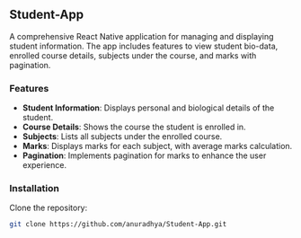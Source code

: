 ## Student-App

A comprehensive React Native application for managing and displaying student information. The app includes features to view student bio-data, enrolled course details, subjects under the course, and marks with pagination.

### Features
- **Student Information**: Displays personal and biological details of the student.
- **Course Details**: Shows the course the student is enrolled in.
- **Subjects**: Lists all subjects under the enrolled course.
- **Marks**: Displays marks for each subject, with average marks calculation.
- **Pagination**: Implements pagination for marks to enhance the user experience.

### Installation

Clone the repository:

```bash
git clone https://github.com/anuradhya/Student-App.git
